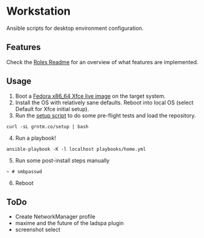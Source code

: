 Workstation
===========

Ansible scripts for desktop environment configuration.

Features
--------
Check the [Roles Readme](https://github.com/cohoe/workstation/blob/master/roles/README.md) for an overview of what features are implemented.

Usage
-----
1) Boot a [Fedora x86_64 Xfce live image](https://spins.fedoraproject.org/xfce/download/index.html) on the target system.
2) Install the OS with relatively sane defaults. Reboot into local OS (select Default for Xfce initial setup).
3) Run the [setup script](https://github.com/cohoe/workstation/blob/master/scripts/setup-fedora.sh) to do some pre-flight tests and load the repository.
```
curl -sL grntm.co/setup | bash
```
4) Run a playbook!
```
ansible-playbook -K -l localhost playbooks/home.yml
```

5) Run some post-install steps manually
```
~ # smbpasswd
```

6) Reboot

ToDo
----
* Create NetworkManager profile
* maxime and the future of the ladspa plugin
* screenshot select

